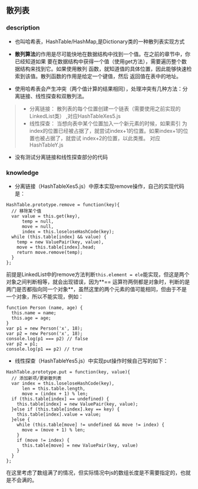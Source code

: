 ## 散列表

### description
* 也叫哈希表，HashTable/HashMap,是Dictionary类的一种散列表实现方式
* **散列算法**的作用是尽可能快地在数据结构中找到一个值。在之前的章节中，你已经知道如果
要在数据结构中获得一个值（使用get方法），需要遍历整个数据结构来找到它。如果使用散列
函数，就知道值的具体位置，因此能够快速检索到该值。散列函数的作用是给定一个键值，然后
返回值在表中的地址。

* 使用哈希表会产生冲突（两个值计算的结果相同），处理冲突有几种方法：分离链接、线性探查和双散列法。
> * 分离链接： 散列表的每个位置创建一个链表（需要使用之前实现的LinkedList类） ,对应HashTableXes5.js
> * 线性探查： 当想向表中某个位置加入一个新元素的时候，如果索引
为index的位置已经被占据了，就尝试index+1的位置。如果index+1的位置也被占据了，就尝试
index+2的位置，以此类推。 对应HashTableY.js
* 没有测试分离链接和线性探查部分的代码




### knowledge
*  分离链接（HashTableXes5.js）中原本实现remove操作，自己的实现代码是：
```
HashTable.prototype.remove = function(key){
  // 移除某个值
  var value = this.get(key),
      temp = null,
      move = null,
      index = this.loseloseHashCode(key);
  while (this.table[index] && value) {
    temp = new ValuePair(key, value),
    move = this.table[index].head;
    return move.remove(temp);
  } 
};
```
前提是LinkedList中的remove方法判断`this.element = ele`能实现，但这是两个对象之间判断相等，就会出现错误，因为**== 运算符两侧都是对象时，判断的是两门是否都指向同一个对象**，虽然这里的两个元素的值可能相同，但由于不是一个对象，所以不能实现，例如：
```
function Person (name, age) {
  this.name = name;
  this.age = age;
}
var p1 = new Person('x', 18);
var p2 = new Person('x', 18);
console.log(p1 === p2) // false
var p2 = p1;
console.log(p1 == p2) // true
```
* 线性探查（HashTableYes5.js）中实现put操作时候自己写的如下：
```
HashTable.prototype.put = function(key, value){
  // 添加新项/更新散列表
  var index = this.loseloseHashCode(key),
      len = this.table.length,
      move = (index + 1) % len;
  if (this.table[index] == undefined) {
    this.table[index] = new ValuePair(key, value);
  }else if (this.table[index].key == key) {
    this.table[index].value = value;
  }else {
    while (this.table[move] != undefined && move != index) {
      move = (move + 1) % len;
    }
    if (move != index) {
      this.table[move] = new ValuePair(key, value)
    }
  }
};
```
在这里考虑了数组满了的情况，但实际情况中js的数组长度是不需要指定的，也就是不会满的。